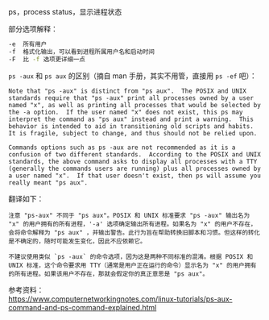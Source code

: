 ps，process status，显示进程状态  

部分选项解释：  
```sh
-e  所有用户
-f  格式化输出，可以看到进程所属用户名和启动时间
-F  比 -f 选项更详细一点
```

`ps -aux` 和 `ps aux` 的区别（摘自 man 手册，其实不用管，直接用 `ps -ef` 吧）：  
```
Note that "ps -aux" is distinct from "ps aux".  The POSIX and UNIX standards require that "ps -aux" print all processes owned by a user named "x", as well as printing all processes that would be selected by the -a option.  If the user named "x" does not exist, this ps may interpret the command as "ps aux" instead and print a warning.  This behavior is intended to aid in transitioning old scripts and habits.  It is fragile, subject to change, and thus should not be relied upon.

Commands options such as ps -aux are not recommended as it is a confusion of two different standards.  According to the POSIX and UNIX standards, the above command asks to display all processes with a TTY (generally the commands users are running) plus all processes owned by a user named "x".  If that user doesn't exist, then ps will assume you really meant "ps aux".
```

翻译如下：  
```
注意 "ps-aux" 不同于 "ps aux"。POSIX 和 UNIX 标准要求 "ps -aux" 输出名为 "x" 的用户拥有的所有进程，'-a' 选项确定输出所有进程。如果名为 "x" 的用户不存在，会将命令解释为 "ps aux" ，并输出警告。此行为旨在帮助转换旧脚本和习惯。但这样的转化是不确定的，随时可能发生变化，因此不应依赖它。  

不建议使用类似 `ps -aux` 的命令选项，因为这是两种不同标准的混淆。根据 POSIX 和 UNIX 标准，这个命令要求用 TTY（通常是用户正在运行的命令）显示名为 "x" 的用户拥有的所有进程。如果该用户不存在，那就会假定你的真正意思是 "ps aux"。
```


参考资料：  
https://www.computernetworkingnotes.com/linux-tutorials/ps-aux-command-and-ps-command-explained.html  
